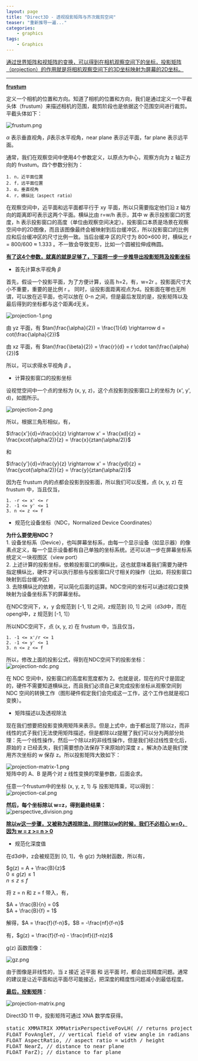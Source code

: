 ```yaml
---
layout: page
title: "Direct3D - 透视投影矩阵与齐次裁剪空间"
teaser: "重新推导一遍..."
categories:
    - graphics
tags:
    - Graphics
---
```


<u>通过世界矩阵和视矩阵的变换，可以得到在相机观察空间下的坐标，投影矩阵（projection）的作用就是将相机观察空间下的3D坐标映射为屏幕的2D坐标。</u>

---

**<u>frustum</u>**  

定义一个相机的位置和方向。知道了相机的位置和方向，我们是通过定义一个平截头体（frustum）来描述相机的范围，裁剪阶段也是依据这个范围空间进行裁剪。平截头体如下：  

![frustum.png](/images/20160919/frustum.png)

$\alpha$ 表示垂直视角，$\beta$表示水平视角，near plane 表示近平面，far plane 表示远平面。  

通常，我们在观察空间中使用4个参数定义，以原点为中心，观察方向为 z 轴正方向的 frustum。四个参数分别为：

    1. n，近平面位置
    2. f，远平面位置
    3. α，垂直视角
    4. r，横纵比（aspect ratio）

在观察空间中，近平面和远平面都平行于 xy 平面，所以只需要指定他们沿 z 轴方向的距离即可表示这两个平面。横纵比由 r=w/h 表示，其中 w 表示投影窗口的宽度，h 表示投影窗口的高度（单位由观察空间决定）。投影窗口本质是场景在观察空间中的2D图像，而且该图像最终会被映射到后台缓冲区，所以投影窗口的比例应和后台缓冲区的尺寸比例一致。当后台缓冲 区的尺寸为 800×600 时，横纵比  r = 800/600 ≈ 1.333 。不一致会导致变形，比如一个圆被拉伸成椭圆。

**<u>有了这4个参数，就真的就是足够了，下面将一步一步推导出投影矩阵及投影坐标</u>**

- 首先计算水平视角 $\beta$  

首先，假设一个投影平面，为了方便计算，设高 h=2，有，w=2r 。投影面尺寸大小不重要，重要的是比例 r 。
同时，设投影面距离视点为d。投影面在哪也无所谓，可以放在近平面，也可以放在 0-n 之间，但是最后发现的是，投影矩阵以及最后得到的坐标都与这个距离d无关。

![projection-1.png](/images/20160919/projection-1.png)

由 yz 平面，有 $tan(\frac{\alpha}{2}) = \frac{1}{d} \rightarrow d = cot(\frac{\alpha}{2})$

由 xz 平面，有 $tan(\frac{\beta}{2}) = \frac{r}{d} = r \cdot tan(\frac{\alpha}{2})$

所以，可以求得水平视角 $\beta$ 。

- 计算投影窗口的投影坐标  

设视觉空间中一个点的坐标为 (x, y, z)，这个点投影到投影窗口上的坐标为 (x', y', d)，如图所示。

![projection-2.png](/images/20160919/projection-2.png)

所以，根据三角形相似，有，

$\frac{x'}{d}=\frac{x}{z} \rightarrow x' = \frac{xd}{z} = \frac{xcot(\alpha/2)}{z} = \frac{x}{ztan(\alpha/2)}$

和

$\frac{y'}{d}=\frac{y}{z} \rightarrow x' = \frac{yd}{z} = \frac{ycot(\alpha/2)}{z} = \frac{y}{ztan(\alpha/2)}$

因为在 frustum 内的点都会投影到投影面，所以我们可以反推，点 (x, y, z) 在 frustum 中，当且仅当，

    1. -r <= x' <= r
    2. -1 <= y' <= 1
    3. n <= z <= f

- 规范化设备坐标（NDC，Normalized Device Coordinates）

**为什么要使用NDC？**  
    1. 设备坐标系（Device），也叫屏幕坐标系，由每一个显示设备（如显示器）的像素点定义，每一个显示设备都有自己单独的坐标系统。还可以进一步在屏幕坐标系统定义一块视图区（view port）  
    2. 上述计算的投影坐标，依赖投影窗口的横纵比，这也就意味着我们需要为硬件指定横纵比，硬件才可以执行那些与投影窗口尺寸相关的操作（比如，将投影窗口映射到后台缓冲区）  
    3. 去除横纵比的依赖，可以简化后面的运算。NDC空间的坐标可以通过视口变换映射为设备坐标系下的屏幕坐标。  

在NDC空间下，x，y 会规范到 [-1, 1] 之间，z规范到 [0, 1] 之间（d3d中，而在opengl中，z 规范到 [-1, 1]）

所以NDC空间下，点 (x, y, z) 在 frustum 中，当且仅当，

    1. -1 <= x'/r <= 1
    2. -1 <= y' <= 1
    3. n <= z <= f

所以，修改上面的投影公式，得到在NDC空间下的投影坐标：  
![projection-ndc.png](/images/20160919/projection-ndc.png)

在 NDC 空间中，投影窗口的高度和宽度都为 2。也就是说，现在的尺寸是固定的，硬件不需要知道横纵比，而且我们必须自己来完成投影坐标从观察空间到 NDC 空间的转换工作（图形硬件假定我们会完成这一工作，这个工作也就是视口变换）。

- 矩阵描述以及透视除法  

现在我们想要把投影变换用矩阵来表示。但是上式中，由于都出现了除以z，而非线性的式子我们无法使用矩阵描述，但是都除以z提醒了我们可以分为两部分处理：先一个线性操作，然后一个除以z的非线性操作，但是我们经过线性变化后，原始的 z 已经丢失，我们需要想办法保存下来原始的深度 z 。解决办法是我们使用齐次坐标的 w 保存 z。所以投影矩阵大致如下：

![projection-matrix-1.png](/images/20160919/projection-matrix-1.png)  
矩阵中的 A、B 是两个对 z 线性变换的常量参数，后面会求。

任意一个frustum中的坐标 (x, y, z, 1) 与 投影矩阵乘，可以得到：  
![projection-cal.png](/images/20160919/projection-cal.png)

**然后，每个坐标除以 w=z，得到最终结果：**  
![perspective_division.png](/images/20160919/perspective_division.png)

**<u>除以w这一步骤，又被称为透视除法，同时除以w的时候，我们不必担心 w=0，因为 w = z >= n > 0</u>**

- 规范化深度值  

在d3d中，z会被规范到 [0, 1]，令 g(z) 为映射函数，所以有，

$g(z) = A + \frac{B}{z}$  
$0 \leq g(z) \leq 1$  
$n \leq z \leq f$  

将 z = n 和 z = f 带入，有，

$A + \frac{B}{n} = 0$  
$A + \frac{B}{f} = 1$  

解得，$A = \frac{f}{f-n}$，$B = -\frac{nf}{f-n}$

有，$g(z) = \frac{f}{f-n} - \frac{nf}{(f-n)z}$

g(z) 函数图像：

![gz.png](/images/20160919/gz.png)

由于图像是非线性的，当 z 接近 近平面 和 远平面 时，都会出现精度问题。通常的建议是让近平面和远平面尽可能接近，把深度的精度性问题减小到最低程度。

**<u>最后，投影矩阵</u>**：  

![projection-matrix.png](/images/20160919/projection-matrix.png)

Direct3D 11 中，投影矩阵可通过 XNA 数学库获得。

<pre class="brush: cpp; auto-links: true; collapse: false" id="simpleblock">
static XMMATRIX XMMatrixPerspectiveFovLH( // returns projection matrix, LH表示左手坐标系
FLOAT FovAngleY, // vertical field of view angle in radians
FLOAT AspectRatio, // aspect ratio = width / height
FLOAT NearZ, // distance to near plane
FLOAT FarZ); // distance to far plane
</pre>

